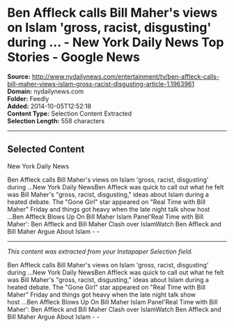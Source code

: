 # Ben Affleck calls Bill Maher's views on Islam 'gross, racist, disgusting' during ... - New York Daily News Top Stories - Google News

**Source:** http://www.nydailynews.com/entertainment/tv/ben-affleck-calls-bill-maher-views-islam-gross-racist-disgusting-article-1.1963961  
**Domain:** nydailynews.com  
**Folder:** Feedly  
**Added:** 2014-10-05T12:52:18  
**Content Type:** Selection Content Extracted  
**Selection Length:** 558 characters  


---

## Selected Content

New York Daily News

Ben Affleck calls Bill Maher's views on Islam 'gross, racist, disgusting' during ...New York Daily NewsBen Affleck was quick to call out what he felt was Bill Maher's "gross, racist, disgusting," ideas about Islam during a heated debate. The "Gone Girl" star appeared on "Real Time with Bill Maher" Friday and things got heavy when the late night talk show host ...Ben Affleck Blows Up On Bill Maher Islam Panel'Real Time with Bill Maher': Ben Affleck and Bill Maher Clash over IslamWatch Ben Affleck and Bill Maher Argue About Islam - -

---

*This content was extracted from your Instapaper Selection field.*

Ben Affleck calls Bill Maher's views on Islam 'gross, racist, disgusting' during ...New York Daily NewsBen Affleck was quick to call out what he felt was Bill Maher's "gross, racist, disgusting," ideas about Islam during a heated debate. The "Gone Girl" star appeared on "Real Time with Bill Maher" Friday and things got heavy when the late night talk show host ...Ben Affleck Blows Up On Bill Maher Islam Panel'Real Time with Bill Maher': Ben Affleck and Bill Maher Clash over IslamWatch Ben Affleck and Bill Maher Argue About Islam - -
